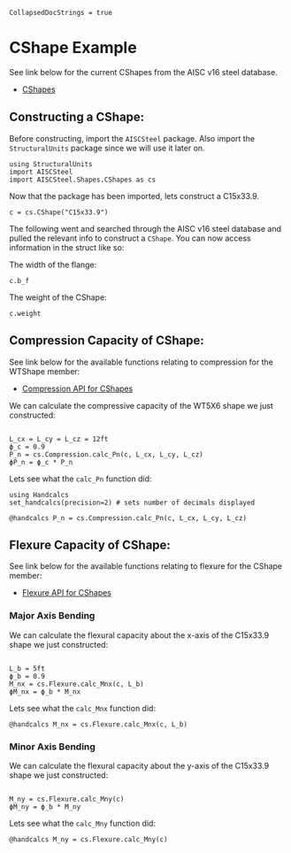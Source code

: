 ```@meta
CollapsedDocStrings = true
```

# CShape Example

See link below for the current CShapes from the AISC v16 steel database.

- [CShapes](@ref)

## Constructing a CShape:

Before constructing, import the `AISCSteel` package. Also import the `StructuralUnits` package since we will use it later on.

```@example cshape
using StructuralUnits
import AISCSteel
import AISCSteel.Shapes.CShapes as cs
```

Now that the package has been imported, lets construct a C15x33.9.

``` @example cshape
c = cs.CShape("C15x33.9")
```

The following went and searched through the AISC v16 steel database and pulled the relevant info to construct a `CShape`. You can now access information in the struct like so:

The width of the flange:

``` @example cshape
c.b_f
```

The weight of the CShape:

``` @example cshape
c.weight
```

## Compression Capacity of CShape:

See link below for the available functions relating to compression for the WTShape member:

- [Compression API for CShapes](@ref)

We can calculate the compressive capacity of the WT5X6 shape we just constructed:

```@example cshape

L_cx = L_cy = L_cz = 12ft
ϕ_c = 0.9
P_n = cs.Compression.calc_Pn(c, L_cx, L_cy, L_cz)
ϕP_n = ϕ_c * P_n
```

Lets see what the `calc_Pn` function did:

```@example cshape
using Handcalcs
set_handcalcs(precision=2) # sets number of decimals displayed

@handcalcs P_n = cs.Compression.calc_Pn(c, L_cx, L_cy, L_cz)
```

## Flexure Capacity of CShape:

See link below for the available functions relating to flexure for the CShape member:

- [Flexure API for CShapes](@ref)

### Major Axis Bending

We can calculate the flexural capacity about the x-axis of the C15x33.9 shape we just constructed:

```@example cshape

L_b = 5ft
ϕ_b = 0.9
M_nx = cs.Flexure.calc_Mnx(c, L_b)
ϕM_nx = ϕ_b * M_nx
```

Lets see what the `calc_Mnx` function did:

```@example cshape
@handcalcs M_nx = cs.Flexure.calc_Mnx(c, L_b)
```

### Minor Axis Bending

We can calculate the flexural capacity about the y-axis of the C15x33.9 shape we just constructed:

```@example cshape

M_ny = cs.Flexure.calc_Mny(c)
ϕM_ny = ϕ_b * M_ny
```

Lets see what the `calc_Mny` function did:

```@example cshape
@handcalcs M_ny = cs.Flexure.calc_Mny(c)
```
